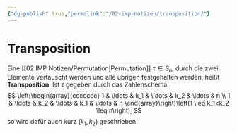 ```yaml
---
{"dg-publish":true,"permalink":"/02-imp-notizen/transposition/"}
---
```


# Transposition
Eine [[02 IMP Notizen/Permutation\|Permutation]] $\tau \in S_n$, durch die zwei Elemente vertauscht werden und alle übrigen festgehalten werden, heißt **Transposition**. Ist $\tau$ gegeben durch das Zahlenschema
$$
\left(\begin{array}{ccccccc}
1 & \ldots & k_1 & \ldots & k_2 & \ldots & n \\
1 & \ldots & k_2 & \ldots & k_1 & \ldots & n
\end{array}\right)\left(1 \leq k_1<k_2 \leq n\right),
$$
so wird dafür auch kurz $\left(k_1, k_2\right)$ geschrieben.